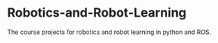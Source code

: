 # Robotics-and-Robot-Learning
The course projects for robotics and robot learning in python and ROS.
